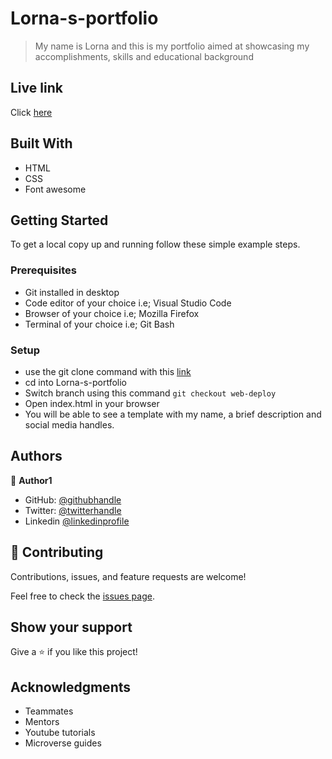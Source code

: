 
[](https://img.shields.io/badge/Microverse-blueviolet)

# Lorna-s-portfolio

> My name is Lorna and this is my portfolio aimed at showcasing my accomplishments, skills and educational background


## Live link
Click [here](https://lornakaboro.github.io/Lorna-s-portfolio/)

## Built With

- HTML
- CSS
- Font awesome

## Getting Started

To get a local copy up and running follow these simple example steps.

### Prerequisites

- Git installed in desktop
- Code editor of your choice i.e; Visual Studio Code
- Browser of your choice i.e; Mozilla Firefox
- Terminal of your choice i.e; Git Bash

### Setup

- use the git clone command with this [link](git@github.com:Lornakaboro/Lorna-s-portfolio.git)
- cd into Lorna-s-portfolio
- Switch branch using this command `git checkout web-deploy`
- Open index.html in your browser
- You will be able to see a template with my name, a brief description and social media handles.

## Authors

👤 **Author1**

- GitHub: [@githubhandle](https://github.com/Lornakaboro)
- Twitter: [@twitterhandle](https://twitter.com/KaboroLorna)
- Linkedin [@linkedinprofile](https://www.linkedin.com/in/lorna-kaboro-23620b242/)

## 🤝 Contributing

Contributions, issues, and feature requests are welcome!

Feel free to check the [issues page](../../issues/).

## Show your support

Give a ⭐️ if you like this project!

## Acknowledgments

- Teammates
- Mentors
- Youtube tutorials
- Microverse guides
